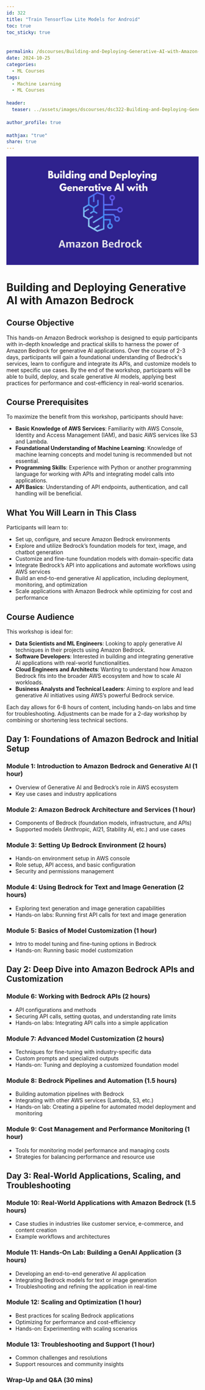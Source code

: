 ```yaml
---
id: 322    
title: "Train Tensorflow Lite Models for Android"
toc: true
toc_sticky: true


permalink: /dscourses/Building-and-Deploying-Generative-AI-with-Amazon-Bedrock
date: 2024-10-25
categories:
  - ML Courses
tags: 
  - Machine Learning
  - ML Courses

header:
  teaser: ../assets/images/dscourses/dsc322-Building-and-Deploying-Generative-AI-with-Amazon-Bedrock.jpg

author_profile: true

mathjax: "true"
share: true
---
```


![Building and Deploying Generative AI with Amazon Bedrock](../assets/images/dscourses/dsc322-Building-and-Deploying-Generative-AI-with-Amazon-Bedrock.jpg)

# Building and Deploying Generative AI with Amazon Bedrock

## **Course Objective**
This hands-on Amazon Bedrock workshop is designed to equip participants with in-depth knowledge and practical skills to harness the power of Amazon Bedrock for generative AI applications. Over the course of 2-3 days, participants will gain a foundational understanding of Bedrock's services, learn to configure and integrate its APIs, and customize models to meet specific use cases. By the end of the workshop, participants will be able to build, deploy, and scale generative AI models, applying best practices for performance and cost-efficiency in real-world scenarios.


## **Course Prerequisites**
To maximize the benefit from this workshop, participants should have:
   - **Basic Knowledge of AWS Services**: Familiarity with AWS Console, Identity and Access Management (IAM), and basic AWS services like S3 and Lambda.
   - **Foundational Understanding of Machine Learning**: Knowledge of machine learning concepts and model tuning is recommended but not essential.
   - **Programming Skills**: Experience with Python or another programming language for working with APIs and integrating model calls into applications.
   - **API Basics**: Understanding of API endpoints, authentication, and call handling will be beneficial.


## **What You Will Learn in This Class**
Participants will learn to:
   - Set up, configure, and secure Amazon Bedrock environments
   - Explore and utilize Bedrock’s foundation models for text, image, and chatbot generation
   - Customize and fine-tune foundation models with domain-specific data
   - Integrate Bedrock’s API into applications and automate workflows using AWS services
   - Build an end-to-end generative AI application, including deployment, monitoring, and optimization
   - Scale applications with Amazon Bedrock while optimizing for cost and performance


## **Course Audience**
This workshop is ideal for:
   - **Data Scientists and ML Engineers**: Looking to apply generative AI techniques in their projects using Amazon Bedrock.
   - **Software Developers**: Interested in building and integrating generative AI applications with real-world functionalities.
   - **Cloud Engineers and Architects**: Wanting to understand how Amazon Bedrock fits into the broader AWS ecosystem and how to scale AI workloads.
   - **Business Analysts and Technical Leaders**: Aiming to explore and lead generative AI initiatives using AWS’s powerful Bedrock service.


Each day allows for 6-8 hours of content, including hands-on labs and time for troubleshooting. Adjustments can be made for a 2-day workshop by combining or shortening less technical sections.


## **Day 1: Foundations of Amazon Bedrock and Initial Setup**

### **Module 1: Introduction to Amazon Bedrock and Generative AI (1 hour)**
   - Overview of Generative AI and Bedrock’s role in AWS ecosystem
   - Key use cases and industry applications

### **Module 2: Amazon Bedrock Architecture and Services (1 hour)**
   - Components of Bedrock (foundation models, infrastructure, and APIs)
   - Supported models (Anthropic, AI21, Stability AI, etc.) and use cases

### **Module 3: Setting Up Bedrock Environment (2 hours)**
   - Hands-on environment setup in AWS console
   - Role setup, API access, and basic configuration
   - Security and permissions management

### **Module 4: Using Bedrock for Text and Image Generation (2 hours)**
   - Exploring text generation and image generation capabilities
   - Hands-on labs: Running first API calls for text and image generation

### **Module 5: Basics of Model Customization (1 hour)**
   - Intro to model tuning and fine-tuning options in Bedrock
   - Hands-on: Running basic model customization


## **Day 2: Deep Dive into Amazon Bedrock APIs and Customization**

### **Module 6: Working with Bedrock APIs (2 hours)**
   - API configurations and methods
   - Securing API calls, setting quotas, and understanding rate limits
   - Hands-on labs: Integrating API calls into a simple application

### **Module 7: Advanced Model Customization (2 hours)**
   - Techniques for fine-tuning with industry-specific data
   - Custom prompts and specialized outputs
   - Hands-on: Tuning and deploying a customized foundation model

### **Module 8: Bedrock Pipelines and Automation (1.5 hours)**
   - Building automation pipelines with Bedrock
   - Integrating with other AWS services (Lambda, S3, etc.)
   - Hands-on lab: Creating a pipeline for automated model deployment and monitoring

### **Module 9: Cost Management and Performance Monitoring (1 hour)**
   - Tools for monitoring model performance and managing costs
   - Strategies for balancing performance and resource use


## **Day 3: Real-World Applications, Scaling, and Troubleshooting**

### **Module 10: Real-World Applications with Amazon Bedrock (1.5 hours)**
   - Case studies in industries like customer service, e-commerce, and content creation
   - Example workflows and architectures

### **Module 11: Hands-On Lab: Building a GenAI Application (3 hours)**
   - Developing an end-to-end generative AI application
   - Integrating Bedrock models for text or image generation
   - Troubleshooting and refining the application in real-time

### **Module 12: Scaling and Optimization (1 hour)**
   - Best practices for scaling Bedrock applications
   - Optimizing for performance and cost-efficiency
   - Hands-on: Experimenting with scaling scenarios

### **Module 13: Troubleshooting and Support (1 hour)**
   - Common challenges and resolutions
   - Support resources and community insights

### **Wrap-Up and Q&A (30 mins)**


